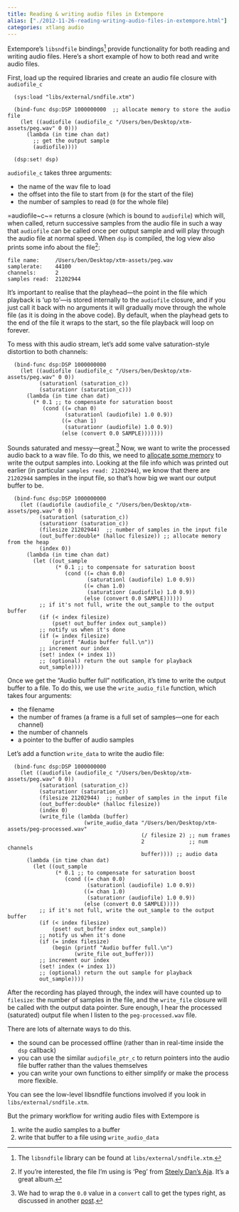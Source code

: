 ```yaml
---
title: Reading & writing audio files in Extempore
alias: ["./2012-11-26-reading-writing-audio-files-in-extempore.html"]
categories: xtlang audio
---
```


Extempore’s `libsndfile` bindings[^1] provide functionality for both
reading and writing audio files. Here’s a short example of how to both
read and write audio files.

First, load up the required libraries and create an audio file closure
with `audiofile_c`

``` {.extempore}
  (sys:load "libs/external/sndfile.xtm")

  (bind-func dsp:DSP 1000000000  ;; allocate memory to store the audio file
    (let ((audiofile (audiofile_c "/Users/ben/Desktop/xtm-assets/peg.wav" 0 0)))
      (lambda (in time chan dat)
        ;; get the output sample
        (audiofile))))

  (dsp:set! dsp)  
```

`audiofile_c` takes three arguments:

-   the name of the wav file to load
-   the offset into the file to start from (`0` for the start of
    the file)
-   the number of samples to read (`0` for the whole file)

=audiofile~c~= returns a closure (which is bound to `audiofile`) which
will, when called, return successive samples from the audio file in such
a way that `audiofile` can be called once per output sample and will
play through the audio file at normal speed. When `dsp` is compiled, the
log view also prints some info about the file[^2]:

``` {.bash}
file name:     /Users/ben/Desktop/xtm-assets/peg.wav
samplerate:    44100
channels:      2
samples read:  21202944
```

It’s important to realise that the playhead—the point in the file which
playback is ‘up to’—is stored internally to the `audiofile` closure, and
if you just call it back with no arguments it will gradually move
through the whole file (as it is doing in the above code). By default,
when the playhead gets to the end of the file it wraps to the start, so
the file playback will loop on forever.

To mess with this audio stream, let’s add some valve saturation-style
distortion to both channels:

``` {.extempore}
  (bind-func dsp:DSP 1000000000
    (let ((audiofile (audiofile_c "/Users/ben/Desktop/xtm-assets/peg.wav" 0 0))
          (saturationl (saturation_c))
          (saturationr (saturation_c)))
      (lambda (in time chan dat)
        (* 0.1 ;; to compensate for saturation boost
           (cond ((= chan 0)
                  (saturationl (audiofile) 1.0 0.9))
                 ((= chan 1)
                  (saturationr (audiofile) 1.0 0.9))
                 (else (convert 0.0 SAMPLE)))))))
```

Sounds saturated and messy—great.[^3] Now, we want to write the
processed audio back to a wav file. To do this, we need to [allocate
some memory](2012-08-17-memory-management-in-extempore.org) to write the
output samples into. Looking at the file info which was printed out
earlier (in particular `samples read:
21202944`), we know that there are `21202944` samples in the input file,
so that’s how big we want our output buffer to be.

``` {.extempore}
  (bind-func dsp:DSP 1000000000
    (let ((audiofile (audiofile_c "/Users/ben/Desktop/xtm-assets/peg.wav" 0 0))
          (saturationl (saturation_c))
          (saturationr (saturation_c))
          (filesize 21202944)  ;; number of samples in the input file
          (out_buffer:double* (halloc filesize)) ;; allocate memory from the heap
          (index 0))
      (lambda (in time chan dat)
        (let ((out_sample
               (* 0.1 ;; to compensate for saturation boost
                  (cond ((= chan 0.0)
                         (saturationl (audiofile) 1.0 0.9))
                        ((= chan 1.0)
                         (saturationr (audiofile) 1.0 0.9))
                        (else (convert 0.0 SAMPLE))))))
          ;; if it's not full, write the out_sample to the output buffer
          (if (< index filesize)
              (pset! out_buffer index out_sample))
          ;; notify us when it's done
          (if (= index filesize)
              (printf "Audio buffer full.\n"))
          ;; increment our index
          (set! index (+ index 1))
          ;; (optional) return the out sample for playback
          out_sample))))

```

Once we get the “Audio buffer full” notification, it’s time to write the
output buffer to a file. To do this, we use the `write_audio_file`
function, which takes four arguments:

-   the filename
-   the number of frames (a frame is a full set of samples—one for
    each channel)
-   the number of channels
-   a pointer to the buffer of audio samples

Let’s add a function `write_data` to write the audio file:

``` {.extempore}
  (bind-func dsp:DSP 1000000000
    (let ((audiofile (audiofile_c "/Users/ben/Desktop/xtm-assets/peg.wav" 0 0))
          (saturationl (saturation_c))
          (saturationr (saturation_c))
          (filesize 21202944)  ;; number of samples in the input file
          (out_buffer:double* (halloc filesize))
          (index 0)
          (write_file (lambda (buffer)
                        (write_audio_data "/Users/ben/Desktop/xtm-assets/peg-processed.wav"
                                          (/ filesize 2) ;; num frames
                                          2              ;; num channels
                                          buffer)))) ;; audio data
      (lambda (in time chan dat)
        (let ((out_sample
               (* 0.1 ;; to compensate for saturation boost
                  (cond ((= chan 0.0)
                         (saturationl (audiofile) 1.0 0.9))
                        ((= chan 1.0)
                         (saturationr (audiofile) 1.0 0.9))
                        (else (convert 0.0 SAMPLE)))))
          ;; if it's not full, write the out_sample to the output buffer
          (if (< index filesize)
              (pset! out_buffer index out_sample))
          ;; notify us when it's done
          (if (= index filesize)
              (begin (printf "Audio buffer full.\n")
                     (write_file out_buffer)))
          ;; increment our index
          (set! index (+ index 1))
          ;; (optional) return the out sample for playback
          out_sample))))

```

After the recording has played through, the index will have counted up
to `filesize`: the number of samples in the file, and the `write_file`
closure will be called with the output data pointer. Sure enough, I hear
the processed (saturated) output file when I listen to the
`peg-processed.wav` file.

There are lots of alternate ways to do this.

-   the sound can be processed offline (rather than in real-time inside
    the `dsp` callback)
-   you can use the similar `audiofile_ptr_c` to return pointers into
    the audio file buffer rather than the values themselves
-   you can write your own functions to either simplify or make the
    process more flexible.

You can see the low-level libsndfile functions involved if you look in
`libs/external/sndfile.xtm`.

But the primary workflow for writing audio files with Extempore is

1.  write the audio samples to a buffer
2.  write that buffer to a file using `write_audio_data`

[^1]: The `libsndfile` library can be found at
    `libs/external/sndfile.xtm`.

[^2]: If you’re interested, the file I’m using is ‘Peg’ from [Steely
    Dan’s
    Aja](http://www.rollingstone.com/music/lists/500-greatest-albums-of-all-time-20120531/steely-dan-aja-20120524).
    It’s a great album.

[^3]: We had to wrap the `0.0` value in a `convert` call to get the
    types right, as discussed in another
    [post](2013-11-15-changing-from-doubles-to-floats-in-audio_dsp.org).

